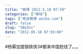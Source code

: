 ```yaml
---
title: "微博 2012.5.18 07:59"
categories: ["嘀咕"]
tags: ["来自微博 weibo.com"]
draft: false
slug: "SBeZnc"
date: "2012-05-18 07:59:00"
---
```


<p>#杨幂加盟钢铁侠3#都来中国抢钱了。。。 ​​​​</p>
